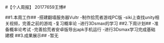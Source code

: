 #【个人周报】 20177659王博#

##1.本周工作##
-搭建翻墙服务器Vultr
-制作拾荒者游戏PC版
-siki上查找unity相关视频，完善之前的游戏
-复习概率论
-进行3Dsmax的学习
##2.下周计划##
-准备概率论考试
-完善拾荒者安卓版导出apk手机运行
-进行3Dsmax学习完成基础建模
##3.成果展示##
-暂无
